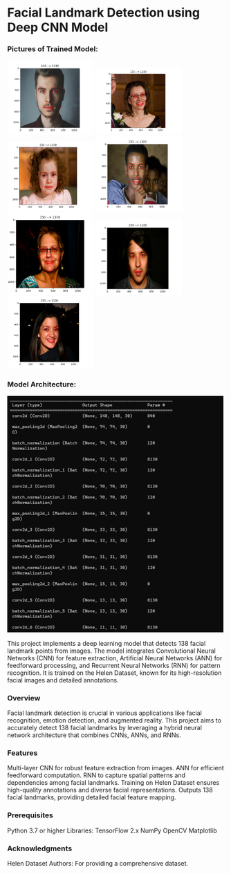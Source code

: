 # Facial Landmark Detection using Deep CNN Model

### Pictures of Trained Model:
<img src="./assets/1.png" style="width: 200px;" alt="Image 1">
<img src="./assets/2.png" style="width: 200px;" alt="Image 2">

<img src="./assets/3.png" style="width: 200px;" alt="Image 3">
<img src="./assets/4.png" style="width: 200px;" alt="Image 4">

<img src="./assets/5.png" style="width: 200px;" alt="Image 5">
<img src="./assets/6.png" style="width: 200px;" alt="Image 6">

<img src="./assets/7.png" style="width: 200px;" alt="Image 7">

### Model Architecture:
<img src="./assets/architecture.png" style="width: 500px;" alt="Model Architecture">


This project implements a deep learning model that detects 138 facial landmark points from images. The model integrates Convolutional Neural Networks (CNN) for feature extraction, Artificial Neural Networks (ANN) for feedforward processing, and Recurrent Neural Networks (RNN) for pattern recognition. It is trained on the Helen Dataset, known for its high-resolution facial images and detailed annotations.

### Overview
Facial landmark detection is crucial in various applications like facial recognition, emotion detection, and augmented reality. This project aims to accurately detect 138 facial landmarks by leveraging a hybrid neural network architecture that combines CNNs, ANNs, and RNNs.

### Features
Multi-layer CNN for robust feature extraction from images.
ANN for efficient feedforward computation.
RNN to capture spatial patterns and dependencies among facial landmarks.
Training on Helen Dataset ensures high-quality annotations and diverse facial representations.
Outputs 138 facial landmarks, providing detailed facial feature mapping.


### Prerequisites
Python 3.7 or higher
Libraries:
TensorFlow 2.x
NumPy
OpenCV
Matplotlib

### Acknowledgments
Helen Dataset Authors: For providing a comprehensive dataset.